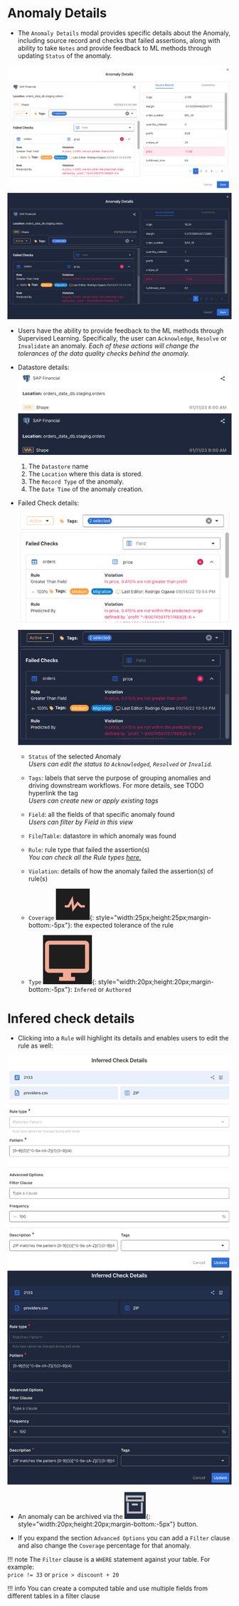 # Anomaly Details

* The `Anomaly Details` modal provides specific details about the Anomaly, including source record and checks that failed assertions, along with ability to take `Notes` and provide feedback to ML methods through updating `Status` of the anomaly.

![Screenshot](../assets/anomalies/anomaly-details-light.png#only-light)
![Screenshot](../assets/anomalies/anomaly-details-dark.png#only-dark)

* Users have the ability to provide feedback to the ML methods through Supervised Learning. Specifically, the user can `Acknowledge`, `Resolve` or `Invalidate` an anomaly. 
    *Each of these actions will change the tolerances of the data quality checks behind the anomaly.*

* Datastore details:
    ![Screenshot](../assets/anomalies/anomaly-details-tab-1-light.png#only-light)
    ![Screenshot](../assets/anomalies/anomaly-details-tab-1-dark.png#only-dark)
    1. The `Datastore` name
    2. The `Location` where this data is stored.
    3. The `Record Type` of the anomaly.
    4. The `Date Time` of the anomaly creation.

* Failed Check details:
    <!-- ![Screenshot](../assets/anomalies/anomaly-details-tab-2.png) -->
    ![Screenshot](../assets/anomalies/anomaly-details-tab-2-light.png#only-light)
    ![Screenshot](../assets/anomalies/anomaly-details-tab-2-dark.png#only-dark)

    * `Status` of the selected Anomaly   
        *Users can edit the status to `Acknowledged`, `Resolved` or `Invalid`.*

    * `Tags`: labels that serve the purpose of grouping anomalies and driving downstream workflows. For more details, see TODO hyperlink the tag   
        *Users can create new or apply existing tags*

    * `Field`: all the fields of that specific anomaly found   
        *Users can filter by Field in this view*   

    * `File`/`Table`: datastore in which anomaly was found

    * `Rule`: rule type that failed the assertion(s)  
        *You can check all the Rule types [here.](/checks/what-is#the-definitive-list-of-rule-types)*
    
    * `Violation`: details of how the anomaly failed the assertion(s) of rule(s)   

    * `Coverage` ![Screenshot](../assets/anomalies/coverage-dark.png){: style="width:25px;height:25px;margin-bottom:-5px"}: the expected tolerance of the rule

    * `Type`  ![Screenshot](../assets/anomalies/quality-check-type.png){: style="width:20px;height:20px;margin-bottom:-5px"}: `Infered` or `Authored`

# Infered check details

* Clicking into a `Rule` will highlight its details and enables users to edit the rule as well:

![Screenshot](../assets/anomalies/infered-check-details-section-light.png#only-light)
![Screenshot](../assets/anomalies/infered-check-details-section-dark.png#only-dark)

* An anomaly can be archived via the ![Screenshot](../assets/anomalies/archive.png){: style="width:20px;height:20px;margin-bottom:-5px"} button.

* If you expand the section `Advanced Options` you can add a `Filter` clause and also change the `Coverage` percentage for that anomaly.

!!! note
    The `Filter` clause is a `WHERE` statement against your table. For example:   
    `price != 33` or `price > discount + 20`

!!! info
    You can create a computed table and use multiple fields from different tables in a filter clause